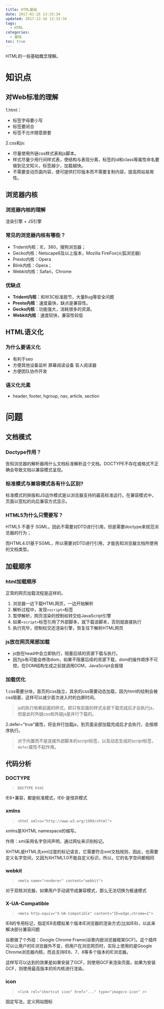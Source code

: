 ```yaml
---
title: HTML基础
date: 2017-01-26 13:33:34
updated: 2017-12-16 13:33:34
tags:
  - HTML
categories:
  - 基础
toc: true
---
```

HTML的一些基础概念理解。

<!-- more -->

# 知识点

## 对Web标准的理解

1.html：

- 标签字母要小写
- 标签要闭合
- 标签不允许随意嵌套

2.css和js:

- 尽量使用外链css样式表和js脚本。
- 样式尽量少用行间样式表，使结构与表现分离，标签的id和class等属性命名要做到见文知义，标签越少，加载越快。
- 不需要变动页面内容，便可提供打印版本而不需要复制内容，提高网站易用性。

## 浏览器内核

### 浏览器内核的理解

渲染引擎 + JS引擎

### 常见的浏览器内核有哪些？

- Trident内核：IE，360，搜狗浏览器；
- Gecko内核：Netscape6及以上版本，Mozilla FireFox(火狐浏览器)
- Presto内核：Opera
- Blink内核：Opera；
- Webkit内核：Safari，Chrome

### 优缺点

- **Trident内核**：和W3C标准脱节，大量Bug等安全问题
- **Presto内核**：速度最快，缺点是兼容性。
- **Gecko内核**：功能强大，消耗很多的资源。
- **Webkit内核**：速度较快，兼容性较低

## HTML语义化

### 为什么要语义化

- 有利于seo
- 方便其他设备监听 屏幕阅读设备 盲人阅读器
- 方便团队协作开发

### 语义化元素

- header, footer, hgroup, nav, article, section




# 问题

## 文档模式

### Doctype作用？

告知浏览器的解析器用什么文档标准解析这个文档。DOCTYPE不存在或格式不正确会导致文档以兼容模式呈现。

### 标准模式与兼容模式各有什么区别?

标准模式的排版和JS运作模式是以浏览器支持的最高标准运行。在兼容模式中，页面以宽松的向后兼容方式显示。

### HTML5为什么只需要写<!DOCTYPE HTML>？

HTML5 不基于 SGML，因此不需要对DTD进行引用，但是需要doctype来规范浏览器的行为；

而HTML4.01基于SGML，所以需要对DTD进行引用，才能告知浏览器文档所使用的文档类型。

## 加载顺序

### html加载顺序

正常的网页加载流程是这样的。

1. 浏览器一边下载HTML网页，一边开始解析
2. 解析过程中，发现`<script>`标签
3. 暂停解析，网页渲染的控制权转交给JavaScript引擎
4. 如果`<script>`标签引用了外部脚本，就下载该脚本，否则就直接执行
5. 执行完毕，控制权交还渲染引擎，恢复往下解析HTML网页

### js放在网页尾部加载

- js放在head中会立即执行，阻塞后续的资源下载与执行。
- 因为js有可能会修改dom，如果不阻塞后续的资源下载，dom的操作顺序不可控。在DOM结构生成之前就调用DOM，JavaScript会报错

### 加载优化

1.css需要分块，首页的css独立，其余的css需要动态加载，因为html的绘制会被css阻塞，这样可以减少首次进入时的白屏时间。

> js的执行依赖前面的样式。即只有前面的样式全部下载完成后才会执行js，但是此时外链css和外链js是并行下载的。

2.defer="true"属性，将会并行加载js，到页面全部加载完成后才会执行，会按顺序执行。

> 对于内置而不是连接外部脚本的script标签，以及动态生成的script标签，`defer`属性不起作用。

## 代码分析

### DOCTYPE

> `DOCTYPE html`

IE6+兼容，都是标准模式，IE6-是怪异模式

### xmlns

> `<html xmlns="http://www.w3.org/1999/xhtml">`

xmlns是XHTML namespace的缩写。

作用：xml采用名字空间声明，通过网址来识别标记。

XHTML是HTML先xml过度的标记语言，它需要符合xml文档规则，因此，也需要定义名字空间，又因为XHTML1.0不能自定义标识，所以，它的名字空间都相同

### webkit

> `<meta name="renderer" content="webkit">`

对于双核浏览器，如果用户手动调节成兼容模式，那么无法切换为极速模式

### X-UA-Compatible

> `<meta http-equiv="X-UA-Compatible" content="IE=edge,chrome=1">`

IE8的专用标记，指定IE8去模拟某个版本IE浏览器的渲染方式(比如IE6)，以此来解决部分兼容问题

谷歌做了个外挂：Google Chrome Frame(谷歌内嵌浏览器框架GCF)。这个插件可以让用户的IE浏览器外不变，但用户在浏览网页时，实际上使用的是Google Chrome浏览器内核，而且支持IE6、7、8等多个版本的IE浏览器。

这样写可以达到的效果是如果安装了GCF，则使用GCF来渲染页面，如果为安装GCF，则使用最高版本的IE内核进行渲染。

### icon

> `<link rel="shortcut icon" href="..." type="image/x-icon" />`

固定写法，定义网站图标
